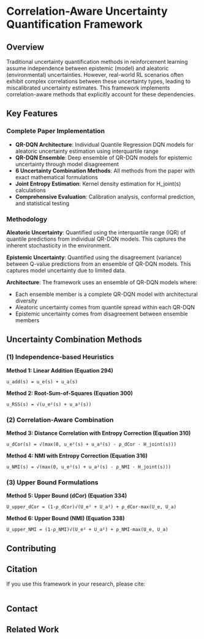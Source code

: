 # Correlation-Aware Uncertainty Quantification Framework


## Overview

Traditional uncertainty quantification methods in reinforcement learning assume independence between epistemic (model) and aleatoric (environmental) uncertainties. However, real-world RL scenarios often exhibit complex correlations between these uncertainty types, leading to miscalibrated uncertainty estimates. This framework implements correlation-aware methods that explicitly account for these dependencies.

## Key Features

### Complete Paper Implementation
- **QR-DQN Architecture**: Individual Quantile Regression DQN models for aleatoric uncertainty estimation using interquartile range
- **QR-DQN Ensemble**: Deep ensemble of QR-DQN models for epistemic uncertainty through model disagreement
- **6 Uncertainty Combination Methods**: All methods from the paper with exact mathematical formulations
- **Joint Entropy Estimation**: Kernel density estimation for H_joint(s) calculations
- **Comprehensive Evaluation**: Calibration analysis, conformal prediction, and statistical testing

### Methodology

**Aleatoric Uncertainty**: Quantified using the interquartile range (IQR) of quantile predictions from individual QR-DQN models. This captures the inherent stochasticity in the environment.

**Epistemic Uncertainty**: Quantified using the disagreement (variance) between Q-value predictions from an ensemble of QR-DQN models. This captures model uncertainty due to limited data.

**Architecture**: The framework uses an ensemble of QR-DQN models where:
- Each ensemble member is a complete QR-DQN model with architectural diversity
- Aleatoric uncertainty comes from quantile spread within each QR-DQN
- Epistemic uncertainty comes from disagreement between ensemble members


## Uncertainty Combination Methods

### (1) Independence-based Heuristics

**Method 1: Linear Addition (Equation 294)**
```
u_add(s) = u_e(s) + u_a(s)
```

**Method 2: Root-Sum-of-Squares (Equation 300)**
```
u_RSS(s) = √(u_e²(s) + u_a²(s))
```

### (2) Correlation-Aware Combination

**Method 3: Distance Correlation with Entropy Correction (Equation 310)**
```
u_dCor(s) = √(max(0, u_e²(s) + u_a²(s) - ρ_dCor · H_joint(s)))
```

**Method 4: NMI with Entropy Correction (Equation 316)**
```
u_NMI(s) = √(max(0, u_e²(s) + u_a²(s) - ρ_NMI · H_joint(s)))
```

### (3) Upper Bound Formulations

**Method 5: Upper Bound (dCor) (Equation 334)**
```
U_upper_dCor = (1-ρ_dCor)√(U_e² + U_a²) + ρ_dCor·max(U_e, U_a)
```

**Method 6: Upper Bound (NMI) (Equation 338)**
```
U_upper_NMI = (1-ρ_NMI)√(U_e² + U_a²) + ρ_NMI·max(U_e, U_a)
```



## Contributing



## Citation

If you use this framework in your research, please cite:

```bibtex

```

## Contact



## Related Work



